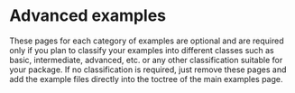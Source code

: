 # Advanced examples

These pages for each category of examples are optional 
and are required only if you plan to classify your examples
into different classes such as basic, intermediate, advanced, etc.
or any other classification suitable for your package.
If no classification is required, just remove these pages
and add the example files directly into the toctree of the main
examples page.

<!-- ```{toctree}
:maxdepth: 1

../_temp/examples/advanced_examples/ex_3quartic_opt_modopt
../_temp/examples/advanced_examples/ex_5modularity_NewtonLagrange
``` -->